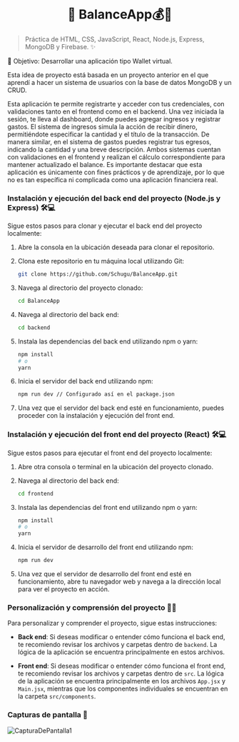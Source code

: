 <h1 align='center'>🌟 BalanceApp💰🌟</h1>

> Práctica de HTML, CSS, JavaScript, React, Node.js, Express, MongoDB y Firebase. ✨

🎯 Objetivo: Desarrollar una aplicación tipo Wallet virtual.

Esta idea de proyecto está basada en un proyecto anterior en el que aprendí a hacer un sistema de usuarios con la base de datos MongoDB y un CRUD. 

Esta aplicación te permite registrarte y acceder con tus credenciales, con validaciones tanto en el frontend como en el backend. Una vez iniciada la sesión, te lleva al dashboard, donde puedes agregar ingresos y registrar gastos. El sistema de ingresos simula la acción de recibir dinero, permitiéndote especificar la cantidad y el título de la transacción. De manera similar, en el sistema de gastos puedes registrar tus egresos, indicando la cantidad y una breve descripción. Ambos sistemas cuentan con validaciones en el frontend y realizan el cálculo correspondiente para mantener actualizado el balance. Es importante destacar que esta aplicación es únicamente con fines prácticos y de aprendizaje, por lo que no es tan específica ni complicada como una aplicación financiera real.


### Instalación y ejecución del back end del proyecto (Node.js y Express) 🛠️💻

Sigue estos pasos para clonar y ejecutar el back end del proyecto localmente:

1. Abre la consola en la ubicación deseada para clonar el repositorio.

2. Clona este repositorio en tu máquina local utilizando Git:

    ```bash
    git clone https://github.com/Schugu/BalanceApp.git
    ```

3. Navega al directorio del proyecto clonado:

    ```bash
    cd BalanceApp
    ```

4. Navega al directorio del back end:

    ```bash
    cd backend
    ```

5. Instala las dependencias del back end utilizando npm o yarn:

    ```bash
    npm install
    # o
    yarn
    ```

6. Inicia el servidor del back end utilizando npm:

    ```bash
    npm run dev // Configurado así en el package.json
    ```

7. Una vez que el servidor del back end esté en funcionamiento, puedes proceder con la instalación y ejecución del front end.

### Instalación y ejecución del front end del proyecto (React) 🛠️💻

Sigue estos pasos para ejecutar el front end del proyecto localmente:

1. Abre otra consola o terminal en la ubicación del proyecto clonado.

2. Navega al directorio del back end:

    ```bash
    cd frontend
    ```

3. Instala las dependencias del front end utilizando npm o yarn:

    ```bash
    npm install
    # o
    yarn
    ```

4. Inicia el servidor de desarrollo del front end utilizando npm:

    ```bash
    npm run dev
    ```

5. Una vez que el servidor de desarrollo del front end esté en funcionamiento, abre tu navegador web y navega a la dirección local para ver el proyecto en acción.

### Personalización y comprensión del proyecto 🎨🧠

Para personalizar y comprender el proyecto, sigue estas instrucciones:

- **Back end**: Si deseas modificar o entender cómo funciona el back end, te recomiendo revisar los archivos y carpetas dentro de `backend`. La lógica de la aplicación se encuentra principalmente en estos archivos.

- **Front end**: Si deseas modificar o entender cómo funciona el front end, te recomiendo revisar los archivos y carpetas dentro de `src`. La lógica de la aplicación se encuentra principalmente en los archivos `App.jsx` y `Main.jsx`, mientras que los componentes individuales se encuentran en la carpeta `src/components`.

### Capturas de pantalla 📸
<img src='public/CapturaDePantalla1.png' alt='CapturaDePantalla1'>
